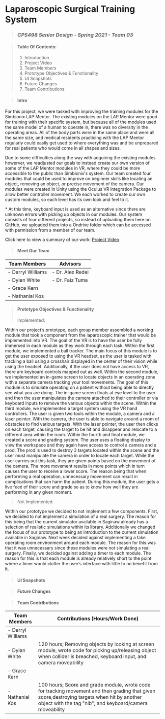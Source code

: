 # Laparoscopic Surgical Training System
> ### _CPS498 Senior Design - Spring 2021 - Team 03_

> #### Table Of Contents:
> 1. Introduction  
> 2. Project Video  
> 3. Team Members  
> 4. Prototype Objectives & Functionality  
> 5. UI Snapshots  
> 6. Future Changes  
> 7. Team Contributions  

> #### Intro
   For this project, we were tasked with improving the training modules for the Simbionix LAP Mentor. The existing modules on the LAP Mentor were good for training with their specific system, but because all of the modules used the same model of a human to operate in, there was no diversity in the operating areas. All of the body parts were in the same place and were all the same size, and medical residents practicing with the LAP Mentor regularly could easily get used to where everything was and be unprepared for real patients who would come in all shapes and sizes. 
   
   Due to some difficulties along the way with acquiring the existing modules howerver, we readjusted our goals to instead create our own version of some of the LAP Mentor modules in VR, where they could be more accessible to the public than Simbionix's system. Our team created four modules that could be used to improve on beginner skills like locating an object, removing an object, or precise movement of the camera. Our modules were created in Unity using the Oculus VR integration Package to allow better controller movement. We each worked to create our own custom modules, so each level has its own look and feel to it.
   
   \* At this time, keyboard input is used as an alternative since there are unknown errors with picking up objects in our modules.  Our system consists of four different projects, so instead of uploading them here on GitHub, we uploaded them into a Ondrive folder which can be accessed with permission from a member of our team. 

Click here to view a summary of our work: <a href="https://youtu.be/mgTneG63id8">Project Video</a>

> #### Meet Our Team
|   Team Members    |     Advisors     |
| ----------------- | ---------------- |
| - Darryl Williams | - Dr. Alex Redei |
| - Dylan White     | - Dr. Faiz Tuma  |
| - Grace Kern      |
| - Nathanial Kos   |

> #### Prototype Objectives & Functionality
> Implemented:
> 
Within our project’s prototype, each group member assembled a working module that took a component from the laparoscopic trainer that would be implemented into VR. The goal of the VR is to have the user be fully immersed in each module as they work through each task. Within the first module, we implemented a ball tracker. The main focus of this module is to get the user exposed to using the VR headset, as the user is tasked with tracking a ball using a crosshair displayed in the center of their vision while using the headset. Additionally, if the user does not have access to VR, there are keyboard controls mapped out as well. Within the second module, we implemented an in-game screen to locate objects in an operating zone with a separate camera tracking your tool movements. The goal of this module is to simulate operating on a patient without being able to directly see what you are doing. The in-game screen floats at eye level to the user and then the user manipulates the camera attached to their controller or via keyboard inputs to remove the various objects within the scene. Within the third module, we implemented a target system using the VR hand controllers. The user is given two tools within the module, a camera and a laser pointer. With the camera, the user is able to navigate around a room of obstacles to find various targets. With the laser pointer, the user then clicks on each target, causing the target to be hit and disappear and relocate to a different area within the room. Within the fourth and final module, we created a score and grading system. The user uses a floating display to view the workspace and they again have access to control a camera and a prod. The prod is used to destroy 3 targets located within the scene and the user must manipulate the camera in order to locate each target. While the user carries out this task, they are given points based on the movement of the camera. The more movement results in more points which in turn causes the user to receive a lower score. The reason being that when performing a real operation, unnecessary movement can result in complications that can harm the patient. During this module, the user gets a live feed of their score and grade so as to know how well they are performing in any given moment. 
> Not Implemented: 
> 
Within our prototype we decided to not implement a few components. First, we decided to not implement a simulation of a real surgery. The reason for this being that the current simulator available in Saginaw already has a selection of realistic simulations within its library. Additionally we changed the focus of our prototype to being an introduction to the current simulation available in Saginaw. Next week decided against implementing a fake operating room environment around each module. The reason for this was that it was unnecessary since these modules were not simulating a real surgery. Finally, we decided against adding a timer to each module. The reason for this is that each module is already relatively short to the point where a timer would clutter the user’s interface with little to no benefit from it.




> #### UI Snapshots



> #### Future Changes



> #### Team Contributions
|   Team Members    |   Contributions (Hours/Work Done)   |
| ----------------- | ----------------- |
| - Darryl Williams |                   |
| - Dylan White     | 120 hours; Removing objects by looking at screen module, wrote code for picking up/releasing object when collider is breached, keyboard input, and camera moveability |
| - Grace Kern      |                   |
| - Nathanial Kos   | 100 hours; Score and grade module, wrote code for tracking movement and then grading that given score,destroying targets when hit by another object with the tag "nib", and keyboard/camera moveability |
